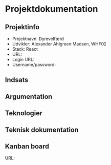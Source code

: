 # Projektdokumentation
## Projektinfo
- Projektnavn: Dyrevelfærd
- Udvikler: Alexander Ahlgreen Madsen, WHF02
- Stack: React
- URL: 
- Login URL: 
- Username/password: 

## Indsats

## Argumentation

## Teknologier

## Teknisk dokumentation

## Kanban board
URL: 
